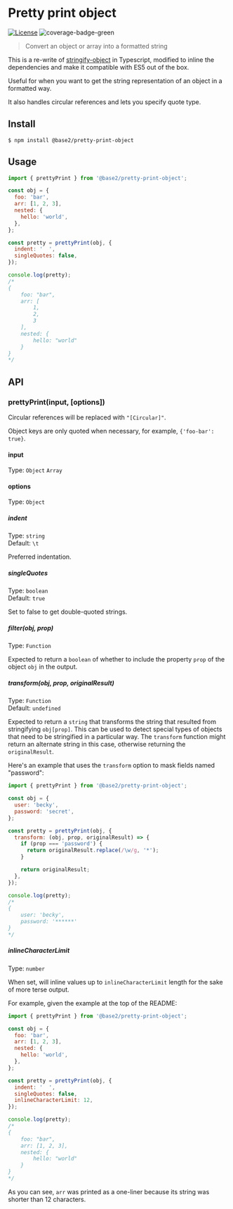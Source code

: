 # Pretty print object

[![License][license-image]][license-url] ![coverage-badge-green]

> Convert an object or array into a formatted string

This is a re-write of [stringify-object] in Typescript, modified to inline the dependencies and make it compatible with ES5 out of the box.

Useful for when you want to get the string representation of an object in a formatted way.

It also handles circular references and lets you specify quote type.

## Install

```
$ npm install @base2/pretty-print-object
```

## Usage

```js
import { prettyPrint } from '@base2/pretty-print-object';

const obj = {
  foo: 'bar',
  arr: [1, 2, 3],
  nested: {
    hello: 'world',
  },
};

const pretty = prettyPrint(obj, {
  indent: '  ',
  singleQuotes: false,
});

console.log(pretty);
/*
{
    foo: "bar",
    arr: [
        1,
        2,
        3
    ],
    nested: {
        hello: "world"
    }
}
*/
```

## API

### prettyPrint(input, [options])

Circular references will be replaced with `"[Circular]"`.

Object keys are only quoted when necessary, for example, `{'foo-bar': true}`.

#### input

Type: `Object` `Array`

#### options

Type: `Object`

##### indent

Type: `string`<br>
Default: `\t`

Preferred indentation.

##### singleQuotes

Type: `boolean`<br>
Default: `true`

Set to false to get double-quoted strings.

##### filter(obj, prop)

Type: `Function`

Expected to return a `boolean` of whether to include the property `prop` of the object `obj` in the output.

##### transform(obj, prop, originalResult)

Type: `Function`<br>
Default: `undefined`

Expected to return a `string` that transforms the string that resulted from stringifying `obj[prop]`. This can be used to detect special types of objects that need to be stringified in a particular way. The `transform` function might return an alternate string in this case, otherwise returning the `originalResult`.

Here's an example that uses the `transform` option to mask fields named "password":

```js
import { prettyPrint } from '@base2/pretty-print-object';

const obj = {
  user: 'becky',
  password: 'secret',
};

const pretty = prettyPrint(obj, {
  transform: (obj, prop, originalResult) => {
    if (prop === 'password') {
      return originalResult.replace(/\w/g, '*');
    }

    return originalResult;
  },
});

console.log(pretty);
/*
{
    user: 'becky',
    password: '******'
}
*/
```

##### inlineCharacterLimit

Type: `number`

When set, will inline values up to `inlineCharacterLimit` length for the sake of more terse output.

For example, given the example at the top of the README:

```js
import { prettyPrint } from '@base2/pretty-print-object';

const obj = {
  foo: 'bar',
  arr: [1, 2, 3],
  nested: {
    hello: 'world',
  },
};

const pretty = prettyPrint(obj, {
  indent: '  ',
  singleQuotes: false,
  inlineCharacterLimit: 12,
});

console.log(pretty);
/*
{
    foo: "bar",
    arr: [1, 2, 3],
    nested: {
        hello: "world"
    }
}
*/
```

As you can see, `arr` was printed as a one-liner because its string was shorter than 12 characters.

[stringify-object]: https://www.npmjs.com/package/stringify-object
[coverage-badge-green]: https://img.shields.io/badge/Coverage-100%25-brightgreen.svg
[license-url]: https://opensource.org/licenses/BSD-2-Clause
[license-image]: https://img.shields.io/badge/License-BSD%202--Clause-orange.svg
